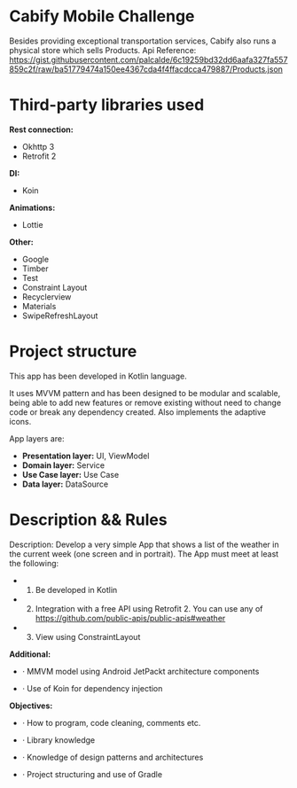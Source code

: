 # Cabify Mobile Challenge

Besides providing exceptional transportation services, Cabify also runs a physical store which sells Products.
Api Reference: https://gist.githubusercontent.com/palcalde/6c19259bd32dd6aafa327fa557859c2f/raw/ba51779474a150ee4367cda4f4ffacdcca479887/Products.json

# Third-party libraries used

**Rest connection:**
* Okhttp 3
* Retrofit 2

**DI:**
* Koin

**Animations:**
* Lottie

**Other:**
* Google
* Timber
* Test
* Constraint Layout
* Recyclerview
* Materials
* SwipeRefreshLayout

# Project structure

This app has been developed in Kotlin language. 

It uses MVVM pattern and has been designed to be modular and scalable, being able to add new features or remove existing without need to change code or break any dependency created. Also implements the adaptive icons.

App layers are:

* **Presentation layer:**  UI, ViewModel
* **Domain layer:** Service
* **Use Case layer:** Use Case
* **Data layer:** DataSource

# Description && Rules

Description: Develop a very simple App that shows a list of the weather in the current week (one screen and in portrait). The App must meet at least the following:

* 1. Be developed in Kotlin

* 2. Integration with a free API using Retrofit 2. You can use any of https://github.com/public-apis/public-apis#weather

* 3. View using ConstraintLayout

 
**Additional:**

* · MMVM model using Android JetPackt architecture components

* · Use of Koin for dependency injection


**Objectives:**

* · How to program, code cleaning, comments etc.

* · Library knowledge

* · Knowledge of design patterns and architectures

* · Project structuring and use of Gradle
